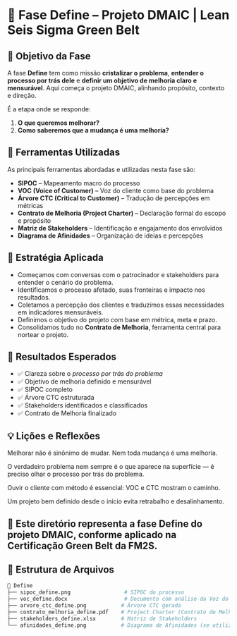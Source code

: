 # 📌 Fase Define – Projeto DMAIC | Lean Seis Sigma Green Belt

## 🧭 Objetivo da Fase
A fase **Define** tem como missão **cristalizar o problema**, **entender o processo por trás dele** e **definir um objetivo de melhoria claro e mensurável**. Aqui começa o projeto DMAIC, alinhando propósito, contexto e direção.

É a etapa onde se responde:
1. **O que queremos melhorar?**
2. **Como saberemos que a mudança é uma melhoria?**

## 🔧 Ferramentas Utilizadas
As principais ferramentas abordadas e utilizadas nesta fase são:

- **SIPOC** – Mapeamento macro do processo
- **VOC (Voice of Customer)** – Voz do cliente como base do problema
- **Árvore CTC (Critical to Customer)** – Tradução de percepções em métricas
- **Contrato de Melhoria (Project Charter)** – Declaração formal do escopo e propósito
- **Matriz de Stakeholders** – Identificação e engajamento dos envolvidos
- **Diagrama de Afinidades** – Organização de ideias e percepções

## 🧠 Estratégia Aplicada
- Começamos com conversas com o patrocinador e stakeholders para entender o cenário do problema.
- Identificamos o processo afetado, suas fronteiras e impacto nos resultados.
- Coletamos a percepção dos clientes e traduzimos essas necessidades em indicadores mensuráveis.
- Definimos o objetivo do projeto com base em métrica, meta e prazo.
- Consolidamos tudo no **Contrato de Melhoria**, ferramenta central para nortear o projeto.

## 🎯 Resultados Esperados
- ✅ Clareza sobre o *processo por trás do problema*
- ✅ Objetivo de melhoria definido e mensurável
- ✅ SIPOC completo
- ✅ Árvore CTC estruturada
- ✅ Stakeholders identificados e classificados
- ✅ Contrato de Melhoria finalizado

## 💡 Lições e Reflexões
Melhorar não é sinônimo de mudar. Nem toda mudança é uma melhoria.

O verdadeiro problema nem sempre é o que aparece na superfície — é preciso olhar o processo por trás do problema.

Ouvir o cliente com método é essencial: VOC e CTC mostram o caminho.

Um projeto bem definido desde o início evita retrabalho e desalinhamento.

## 📘 Este diretório representa a fase Define do projeto DMAIC, conforme aplicado na Certificação Green Belt da FM2S.

## 📁 Estrutura de Arquivos
```bash
📂 Define
├── sipoc_define.png                 # SIPOC do processo
├── voc_define.docx                  # Documento com análise da Voz do Cliente
├── arvore_ctc_define.png           # Árvore CTC gerada
├── contrato_melhoria_define.pdf    # Project Charter (Contrato de Melhoria)
├── stakeholders_define.xlsx        # Matriz de Stakeholders
└── afinidades_define.png           # Diagrama de Afinidades (se utilizado)

